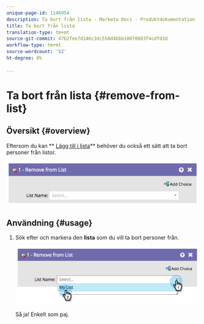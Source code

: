 ```yaml
---
unique-page-id: 1146954
description: Ta bort från lista - Marketo Docs - Produktdokumentation
title: Ta bort från lista
translation-type: tm+mt
source-git-commit: 47b2fee7d146c3dc558d4bbb10070683f4cdfd3d
workflow-type: tm+mt
source-wordcount: '52'
ht-degree: 0%

---
```



# Ta bort från lista {#remove-from-list}

## Översikt {#overview}

Eftersom du kan ** [Lägg till i lista](add-to-list.md)** behöver du också ett sätt att ta bort personer från listor.

![](assets/image2014-9-22-10-3a44-3a3.png)

## Användning {#usage}

1. Sök efter och markera den **lista** som du vill ta bort personer från.

   ![](assets/image2014-9-22-10-3a44-3a7.png)

   Så ja! Enkelt som paj.

